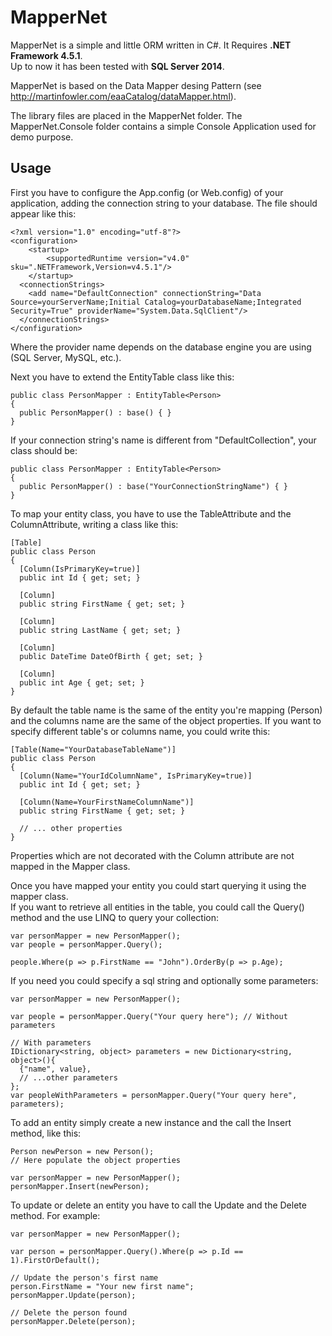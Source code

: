# MapperNet
MapperNet is a simple and little ORM written in C#. It Requires **.NET Framework 4.5.1**.<br/>
Up to now it has been tested with **SQL Server 2014**.

MapperNet is based on the Data Mapper desing Pattern (see http://martinfowler.com/eaaCatalog/dataMapper.html).

The library files are placed in the MapperNet folder.
The MapperNet.Console folder contains a simple Console Application used for demo purpose.

## Usage
First you have to configure the App.config (or Web.config) of your application, adding the connection string to your database. The file should appear like this:
```
<?xml version="1.0" encoding="utf-8"?>
<configuration>
    <startup> 
        <supportedRuntime version="v4.0" sku=".NETFramework,Version=v4.5.1"/>
    </startup>
  <connectionStrings>
    <add name="DefaultConnection" connectionString="Data Source=yourServerName;Initial Catalog=yourDatabaseName;Integrated Security=True" providerName="System.Data.SqlClient"/>
  </connectionStrings>
</configuration>
```
Where the provider name depends on the database engine you are using (SQL Server, MySQL, etc.).

Next you have to extend the EntityTable<TModel> class like this:
```
public class PersonMapper : EntityTable<Person>
{
  public PersonMapper() : base() { }
}
```
If your connection string's name is different from "DefaultCollection", your class should be:
```
public class PersonMapper : EntityTable<Person>
{
  public PersonMapper() : base("YourConnectionStringName") { }
}
```
To map your entity class, you have to use the TableAttribute and the ColumnAttribute, writing a class like this:
```
[Table]
public class Person
{
  [Column(IsPrimaryKey=true)]
  public int Id { get; set; }

  [Column]
  public string FirstName { get; set; }

  [Column]
  public string LastName { get; set; }

  [Column]
  public DateTime DateOfBirth { get; set; }

  [Column]
  public int Age { get; set; }
}
```
By default the table name is the same of the entity you're mapping (Person) and the columns name are the same of the object properties. If you want to specify different table's or columns name, you could write this:
```
[Table(Name="YourDatabaseTableName")]
public class Person
{
  [Column(Name="YourIdColumnName", IsPrimaryKey=true)]
  public int Id { get; set; }

  [Column(Name=YourFirstNameColumnName")]
  public string FirstName { get; set; }

  // ... other properties
}
```
Properties which are not decorated with the Column attribute are not mapped in the Mapper class.

Once you have mapped your entity you could start querying it using the mapper class.<br />
If you want to retrieve all entities in the table, you could call the Query() method and the use LINQ to query your collection:
```
var personMapper = new PersonMapper();
var people = personMapper.Query();

people.Where(p => p.FirstName == "John").OrderBy(p => p.Age);
```
If you need you could specify a sql string and optionally some parameters:
```
var personMapper = new PersonMapper();

var people = personMapper.Query("Your query here"); // Without parameters

// With parameters
IDictionary<string, object> parameters = new Dictionary<string, object>(){
  {"name", value},
  // ...other parameters
};
var peopleWithParameters = personMapper.Query("Your query here", parameters);
```

To add an entity simply create a new instance and the call the Insert method, like this:
```
Person newPerson = new Person();
// Here populate the object properties

var personMapper = new PersonMapper();
personMapper.Insert(newPerson);
```

To update or delete an entity you have to call the Update and the Delete method. For example:
```
var personMapper = new PersonMapper();

var person = personMapper.Query().Where(p => p.Id == 1).FirstOrDefault();

// Update the person's first name
person.FirstName = "Your new first name";
personMapper.Update(person);

// Delete the person found
personMapper.Delete(person);
```
